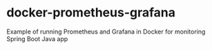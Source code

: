 # docker-prometheus-grafana
Example of running Prometheus and Grafana in Docker for monitoring Spring Boot Java app
